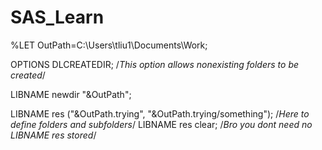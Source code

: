 # SAS_Learn
%LET OutPath=C:\Users\tliu1\Documents\Work\;

OPTIONS DLCREATEDIR; /*This option allows nonexisting folders to be created*/

LIBNAME newdir "&OutPath";

LIBNAME res ("&OutPath.trying", "&OutPath.trying/something"); /*Here to define folders and subfolders*/
LIBNAME res clear; /*Bro you dont need no LIBNAME res stored*/

